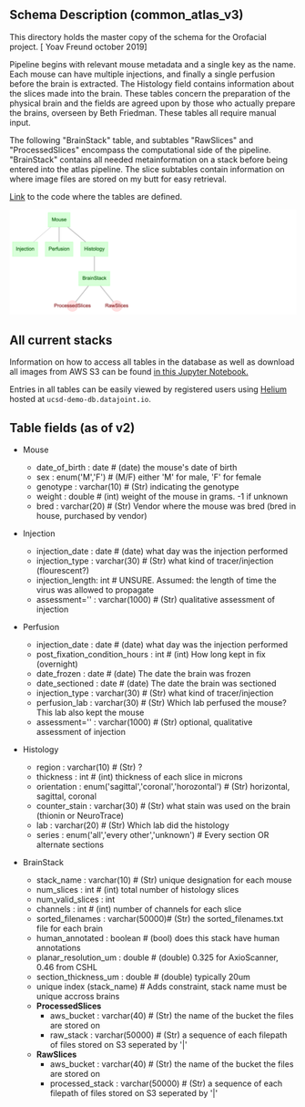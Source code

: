 ## Schema Description (common_atlas_v3)

This directory holds the master copy of the schema for the Orofacial project. [ Yoav Freund october 2019]


Pipeline begins with relevant mouse metadata and a single key as the name. Each mouse can have multiple injections, and finally a single perfusion before the brain is extracted. The Histology field contains information about the slices made into the brain. These tables concern the preparation of the physical brain and the fields are agreed upon by those who actually prepare the brains, overseen by Beth Friedman. These tables all require manual input.

The following "BrainStack" table, and subtables "RawSlices" and "ProcessedSlices" encompass the computational side of the pipeline. "BrainStack" contains all needed metainformation on a stack before being entered into the atlas pipeline. The slice subtables contain information on where image files are stored on my butt for easy retrieval.

[Link](https://github.com/ActiveBrainAtlas/Datajoint_Interface/blob/master/project_schemas/atlas_schema/atlas_schema.py) to the code where the tables are defined.

![Image](images/atlas_schema_v2_long.png)

## All current stacks

Information on how to access all tables in the database as well as download all images from AWS S3 can be found [in this Jupyter Notebook.](https://github.com/ActiveBrainAtlas/Datajoint_Interface/blob/master/project_schemas/atlas_schema/data_accessor_atlas_v4.ipynb)

Entries in all tables can be easily viewed by registered users using [Helium](http://ucsd-demo-helium.datajoint.io/login?from_user=alex&from_host=ucsd-demo-db.datajoint.io&from_path=%2Ftables%2Fcommon_u19_database%2Fbrain) hosted at `ucsd-demo-db.datajoint.io`.

## Table fields (as of v2)

- Mouse
  - date_of_birth  : date          # (date) the mouse's date of birth
  - sex            : enum('M','F') # (M/F) either 'M' for male, 'F' for female
  - genotype       : varchar(10)   # (Str) indicating the genotype
  - weight         : double        # (int) weight of the mouse in grams. -1 if unknown
  - bred           : varchar(20)   # (Str) Vendor where the mouse was bred (bred in house, purchased by vendor)

- Injection
  - injection_date  : date          # (date) what day was the injection performed
  - injection_type  : varchar(30)   # (Str) what kind of tracer/injection (flourescent?)
  - injection_length: int           # UNSURE. Assumed: the length of time the virus was allowed to propagate
  - assessment=''   : varchar(1000) # (Str) qualitative assessment of injection
    
- Perfusion
  - injection_date  : date          # (date) what day was the injection performed
  - post_fixation_condition_hours : int   # (int) How long kept in fix (overnight)
  - date_frozen    : date     # (date) The date the brain was frozen
  - date_sectioned : date     # (date) The date the brain was sectioned
  - injection_type  : varchar(30)   # (Str) what kind of tracer/injection
  - perfusion_lab   : varchar(30)   # (Str) Which lab perfused the mouse? This lab also kept the mouse
  - assessment=''   : varchar(1000) # (Str) optional, qualitative assessment of injection

- Histology
  - region         : varchar(10)    # (Str) ?
  - thickness      : int            # (int) thickness of each slice in microns
  - orientation    : enum('sagittal','coronal','horozontal')    # (Str) horizontal, sagittal, coronal
  - counter_stain  : varchar(30)    # (Str) what stain was used on the brain (thionin or NeuroTrace)
  - lab            : varchar(20)    # (Str) Which lab did the histology
  - series         : enum('all','every other','unknown') # Every section OR alternate sections

- BrainStack
  - stack_name       : varchar(10)   # (Str) unique designation for each mouse
  - num_slices       : int           # (int) total number of histology slices
  - num_valid_slices : int 
  - channels         : int           # (int) number of channels for each slice
  - sorted_filenames : varchar(50000)# (Str) the sorted_filenames.txt file for each brain
  - human_annotated  : boolean       # (bool) does this stack have human annotations
  - planar_resolution_um : double    # (double) 0.325 for AxioScanner, 0.46 from CSHL
  - section_thickness_um : double    # (double) typically 20um
  - unique index (stack_name)   # Adds constraint, stack name must be unique accross brains
  - __ProcessedSlices__
    - aws_bucket : varchar(40)     # (Str) the name of the bucket the files are stored on
    - raw_stack  : varchar(50000)  # (Str) a sequence of each filepath of files stored on S3 seperated by '|'
  - __RawSlices__
    - aws_bucket : varchar(40)     # (Str) the name of the bucket the files are stored on
    - processed_stack  : varchar(50000)  # (Str) a sequence of each filepath of files stored on S3 seperated by '|'
